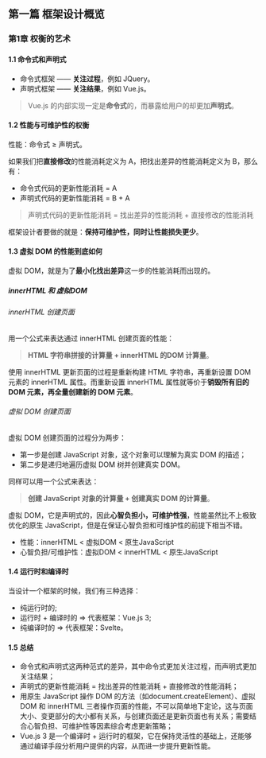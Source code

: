## 第一篇 框架设计概览
### 第1章 权衡的艺术

#### 1.1 命令式和声明式

* 命令式框架 —— **关注过程**，例如 JQuery。
* 声明式框架 —— **关注结果**，例如 Vue.js。

> Vue.js 的内部实现一定是**命令式**的，而暴露给用户的却更加**声明式**。

#### 1.2 性能与可维护性的权衡

性能：命令式 ≥ 声明式。

如果我们把**直接修改**的性能消耗定义为 A，把找出差异的性能消耗定义为 B，那么有：

* 命令式代码的更新性能消耗 = A
* 声明式代码的更新性能消耗 = B + A

> 声明式代码的更新性能消耗 = 找出差异的性能消耗 + 直接修改的性能消耗

框架设计者要做的就是：**保持可维护性，同时让性能损失更少**。

#### 1.3 虚拟 DOM 的性能到底如何

虚拟 DOM，就是为了**最小化找出差异**这一步的性能消耗而出现的。

##### innerHTML 和 虚拟DOM

###### innerHTML 创建页面

用一个公式来表达通过 innerHTML 创建页面的性能：
> **HTML 字符串拼接的计算量 + innerHTML 的DOM 计算量**。

使用 innerHTML 更新页面的过程是重新构建 HTML 字符串，再重新设置 DOM 元素的 innerHTML 属性。而重新设置 innerHTML 属性就等价于**销毁所有旧的DOM 元素，再全量创建新的 DOM 元素**。

###### 虚拟 DOM 创建页面

虚拟 DOM 创建页面的过程分为两步：

* 第一步是创建 JavaScript 对象，这个对象可以理解为真实 DOM 的描述；
* 第二步是递归地遍历虚拟 DOM 树并创建真实 DOM。

同样可以用一个公式来表达：

> **创建 JavaScript 对象的计算量 + 创建真实 DOM 的计算量**。

虚拟 DOM，它是声明式的，因此**心智负担小，可维护性强**，性能虽然比不上极致优化的原生 JavaScript，但是在保证心智负担和可维护性的前提下相当不错。

* 性能：innerHTML < 虚拟DOM < 原生JavaScript
* 心智负担/可维护性：虚拟DOM < innerHTML < 原生JavaScript

#### 1.4 运行时和编译时

当设计一个框架的时候，我们有三种选择：

* 纯运行时的;
* 运行时 + 编译时的 => 代表框架：Vue.js 3;
* 纯编译时的 => 代表框架：Svelte。

#### 1.5 总结

* 命令式和声明式这两种范式的差异，其中命令式更加关注过程，而声明式更加关注结果；
* 声明式的更新性能消耗 = 找出差异的性能消耗 + 直接修改的性能消耗；
* 用原生 JavaScript 操作 DOM 的方法（如document.createElement）、虚拟 DOM 和 innerHTML 三者操作页面的性能，不可以简单地下定论，这与页面大小、变更部分的大小都有关系，与创建页面还是更新页面也有关系；需要结合心智负担、可维护性等因素综合考虑更新策略；
* Vue.js 3 是一个编译时 + 运行时的框架，它在保持灵活性的基础上，还能够通过编译手段分析用户提供的内容，从而进一步提升更新性能。
